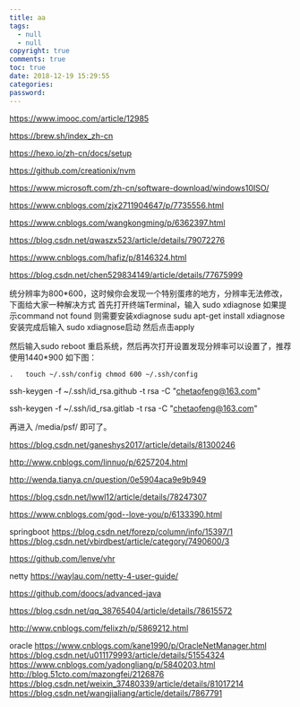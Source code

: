 ```yaml
---
title: aa
tags:
  - null
  - null
copyright: true
comments: true
toc: true
date: 2018-12-19 15:29:55
categories:
password:
---
```



https://www.imooc.com/article/12985

https://brew.sh/index_zh-cn


https://hexo.io/zh-cn/docs/setup

https://github.com/creationix/nvm

https://www.microsoft.com/zh-cn/software-download/windows10ISO/

https://www.cnblogs.com/zjx2711904647/p/7735556.html

https://www.cnblogs.com/wangkongming/p/6362397.html

https://blog.csdn.net/qwaszx523/article/details/79072276

https://www.cnblogs.com/hafiz/p/8146324.html

https://blog.csdn.net/chen529834149/article/details/77675999

统分辨率为800*600，这时候你会发现一个特别蛋疼的地方，分辨率无法修改，下面给大家一种解决方式 
首先打开终端Terminal，输入 
sudo xdiagnose 
如果提示command not found 
则需要安装xdiagnose 
sudu apt-get install xdiagnose 
安装完成后输入 
sudo xdiagnose启动 
然后点击apply 


然后输入sudo reboot 重启系统，然后再次打开设置发现分辨率可以设置了，推荐使用1440*900 如下图： 

	.	touch ~/.ssh/config chmod 600 ~/.ssh/config 

ssh-keygen -f ~/.ssh/id_rsa.github -t rsa -C "chetaofeng@163.com"

ssh-keygen -f ~/.ssh/id_rsa.gitlab -t rsa -C "chetaofeng@163.com"

再进入 /media/psf/ 即可了。


https://blog.csdn.net/ganeshys2017/article/details/81300246

http://www.cnblogs.com/linnuo/p/6257204.html

http://wenda.tianya.cn/question/0e5904aca9e9b949

https://blog.csdn.net/lwwl12/article/details/78247307

https://www.cnblogs.com/god--love-you/p/6133390.html

springboot
https://blog.csdn.net/forezp/column/info/15397/1
https://blog.csdn.net/vbirdbest/article/category/7490600/3


https://github.com/lenve/vhr

netty
https://waylau.com/netty-4-user-guide/

https://github.com/doocs/advanced-java


https://blog.csdn.net/qq_38765404/article/details/78615572

http://www.cnblogs.com/felixzh/p/5869212.html



oracle
https://www.cnblogs.com/kane1990/p/OracleNetManager.html
https://blog.csdn.net/u011179993/article/details/51554324
https://www.cnblogs.com/yadongliang/p/5840203.html
http://blog.51cto.com/mazongfei/2126876
https://blog.csdn.net/weixin_37480339/article/details/81017214
https://blog.csdn.net/wangjialiang/article/details/7867791